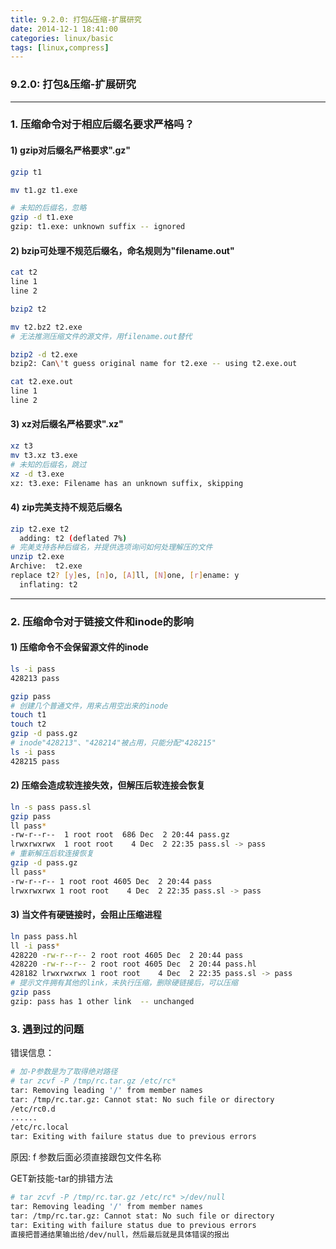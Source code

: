 ```yaml
---
title: 9.2.0: 打包&压缩-扩展研究
date: 2014-12-1 18:41:00
categories: linux/basic
tags: [linux,compress]
---
```

### 9.2.0: 打包&压缩-扩展研究
---
### 1. 压缩命令对于相应后缀名要求严格吗？

#### 1) gzip对后缀名严格要求".gz"
``` bash
gzip t1

mv t1.gz t1.exe

# 未知的后缀名，忽略
gzip -d t1.exe
gzip: t1.exe: unknown suffix -- ignored
```

#### 2) bzip可处理不规范后缀名，命名规则为"filename.out"
``` bash
cat t2
line 1
line 2

bzip2 t2

mv t2.bz2 t2.exe
# 无法推测压缩文件的源文件，用filename.out替代

bzip2 -d t2.exe
bzip2: Can\'t guess original name for t2.exe -- using t2.exe.out

cat t2.exe.out
line 1
line 2
```

#### 3) xz对后缀名严格要求".xz"
``` bash
xz t3
mv t3.xz t3.exe
# 未知的后缀名，跳过
xz -d t3.exe
xz: t3.exe: Filename has an unknown suffix, skipping
```
#### 4) zip完美支持不规范后缀名
``` bash
zip t2.exe t2
  adding: t2 (deflated 7%)
# 完美支持各种后缀名，并提供选项询问如何处理解压的文件
unzip t2.exe
Archive:  t2.exe
replace t2? [y]es, [n]o, [A]ll, [N]one, [r]ename: y
  inflating: t2
```
---
### 2. 压缩命令对于链接文件和inode的影响

#### 1) 压缩命令不会保留源文件的inode
``` bash
ls -i pass
428213 pass

gzip pass
# 创建几个普通文件，用来占用空出来的inode
touch t1
touch t2
gzip -d pass.gz
# inode"428213"、"428214"被占用，只能分配"428215"
ls -i pass
428215 pass
```
#### 2) 压缩会造成软连接失效，但解压后软连接会恢复
``` bash
ln -s pass pass.sl
gzip pass
ll pass*
-rw-r--r--  1 root root  686 Dec  2 20:44 pass.gz
lrwxrwxrwx  1 root root    4 Dec  2 22:35 pass.sl -> pass
# 重新解压后软连接恢复
gzip -d pass.gz
ll pass*
-rw-r--r-- 1 root root 4605 Dec  2 20:44 pass
lrwxrwxrwx 1 root root    4 Dec  2 22:35 pass.sl -> pass
```
#### 3) 当文件有硬链接时，会阻止压缩进程
``` bash
ln pass pass.hl
ll -i pass*
428220 -rw-r--r-- 2 root root 4605 Dec  2 20:44 pass
428220 -rw-r--r-- 2 root root 4605 Dec  2 20:44 pass.hl
428182 lrwxrwxrwx 1 root root    4 Dec  2 22:35 pass.sl -> pass
# 提示文件拥有其他的link，未执行压缩，删除硬链接后，可以压缩
gzip pass
gzip: pass has 1 other link  -- unchanged                                               
```
### 3. 遇到过的问题
错误信息：
``` bash
# 加-P参数是为了取得绝对路径
# tar zcvf -P /tmp/rc.tar.gz /etc/rc*
tar: Removing leading '/' from member names
tar: /tmp/rc.tar.gz: Cannot stat: No such file or directory
/etc/rc0.d
......
/etc/rc.local
tar: Exiting with failure status due to previous errors
```
原因:
f 参数后面必须直接跟包文件名称

GET新技能-tar的排错方法
``` bash
# tar zcvf -P /tmp/rc.tar.gz /etc/rc* >/dev/null
tar: Removing leading '/' from member names
tar: /tmp/rc.tar.gz: Cannot stat: No such file or directory
tar: Exiting with failure status due to previous errors
直接把普通结果输出给/dev/null，然后最后就是具体错误的报出
```
